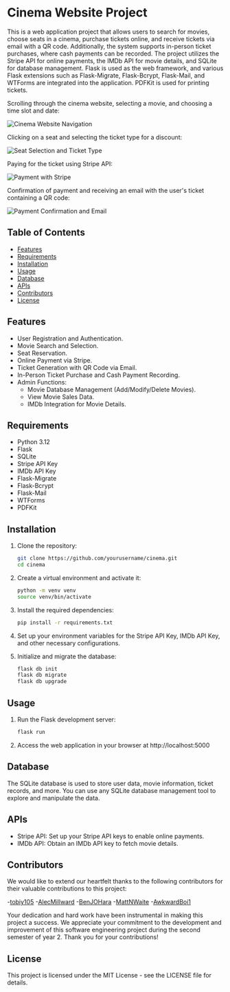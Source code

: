 # Cinema Website Project

This is a web application project that allows users to search for movies, choose seats in a cinema, purchase tickets online, and receive tickets via email with a QR code. Additionally, the system supports in-person ticket purchases, where cash payments can be recorded. The project utilizes the Stripe API for online payments, the IMDb API for movie details, and SQLite for database management. Flask is used as the web framework, and various Flask extensions such as Flask-Migrate, Flask-Bcrypt, Flask-Mail, and WTForms are integrated into the application. PDFKit is used for printing tickets.

Scrolling through the cinema website, selecting a movie, and choosing a time slot and date:

![Cinema Website Navigation](https://media.giphy.com/media/v1.Y2lkPTc5MGI3NjExMnZ0ZHVnMTBnaDhqa2Y3Y2FuYWpjcGZqMTU3ZmtjcmtibWRqazhsbCZlcD12MV9pbnRlcm5hbF9naWZfYnlfaWQmY3Q9Zw/8sHuYFAylkukP57RbD/giphy.gif)

Clicking on a seat and selecting the ticket type for a discount:

![Seat Selection and Ticket Type](https://media.giphy.com/media/v1.Y2lkPTc5MGI3NjExZXJ5Y295dG9uMXp0bXUwcGlhb3J1MGFhYnByNzRxdG5sc2x0Z3pjZyZlcD12MV9pbnRlcm5hbF9naWZfYnlfaWQmY3Q9Zw/bNfMcNAoJiRkx3Akfo/giphy.gif)

Paying for the ticket using Stripe API:

![Payment with Stripe](https://media.giphy.com/media/v1.Y2lkPTc5MGI3NjExZTFlYTVrN2g5YWg2YWgxYjF2aWlwc3VoNzMzcHpoOHJyMGVvN2xsciZlcD12MV9pbnRlcm5hbF9naWZfYnlfaWQmY3Q9Zw/pY7J9c1R7EBRCPUiT7/giphy.gif)

Confirmation of payment and receiving an email with the user's ticket containing a QR code:

![Payment Confirmation and Email](https://media.giphy.com/media/v1.Y2lkPTc5MGI3NjExcjM3aDRkbDF0dnZ3aXJlcnpldDJ2MnY0anNqaWZ2Z2FkanlpYTYzMiZlcD12MV9pbnRlcm5hbF_fnWZfYnlfaWQmY3Q9Zw/8rdITYmdQRBIxGdQor/giphy.gif)

## Table of Contents

- [Features](#features)
- [Requirements](#requirements)
- [Installation](#installation)
- [Usage](#usage)
- [Database](#database)
- [APIs](#apis)
- [Contributors](#contributors)
- [License](#license)

## Features

- User Registration and Authentication.
- Movie Search and Selection.
- Seat Reservation.
- Online Payment via Stripe.
- Ticket Generation with QR Code via Email.
- In-Person Ticket Purchase and Cash Payment Recording.
- Admin Functions:
  - Movie Database Management (Add/Modify/Delete Movies).
  - View Movie Sales Data.
  - IMDb Integration for Movie Details.

## Requirements

- Python 3.12
- Flask
- SQLite
- Stripe API Key
- IMDb API Key
- Flask-Migrate
- Flask-Bcrypt
- Flask-Mail
- WTForms
- PDFKit

## Installation

1. Clone the repository:

   ```bash
   git clone https://github.com/yourusername/cinema.git
   cd cinema
2. Create a virtual environment and activate it:

   ```bash
   python -m venv venv
   source venv/bin/activate
3. Install the required dependencies:

   ```bash
   pip install -r requirements.txt
4. Set up your environment variables for the Stripe API Key, IMDb API Key, and other necessary configurations.
5. Initialize and migrate the database:

   ```bash
   flask db init
   flask db migrate
   flask db upgrade

## Usage

1. Run the Flask development server:
   
   ```bash
   flask run
2. Access the web application in your browser at http://localhost:5000

## Database

The SQLite database is used to store user data, movie information, ticket records, and more. You can use any SQLite database management tool to explore and manipulate the data.

## APIs

- Stripe API: Set up your Stripe API keys to enable online payments.
- IMDb API: Obtain an IMDb API key to fetch movie details.

## Contributors

We would like to extend our heartfelt thanks to the following contributors for their valuable contributions to this project:

-[tobiy105](https://github.com/tobiy105)
-[AlecMillward](https://gitlab.com/AlecMillward)
-[BenJOHara](https://github.com/BenJOHara)
-[MattNWaite](https://github.com/MattNWaite)
-[AwkwardBoi1 ](https://github.com/AwkwardBoi1)

Your dedication and hard work have been instrumental in making this project a success. We appreciate your commitment to the development and improvement of this software engineering project during the second semester of year 2. Thank you for your contributions!

## License

This project is licensed under the MIT License - see the LICENSE file for details.
